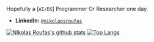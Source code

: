 Hopefully a [`AI/DS`] Programmer Or Researcher one day.
- **LinkedIn:** [`@nikolaosroufas`](https://www.linkedin.com/in/nikolaosroufas/)

[![NIkolas Roufas's github stats](https://github-readme-stats.vercel.app/api?username=NIkolasRoufas&show_icons=true&theme=radical)](https://github.com/anuraghazra/github-readme-stats)
[![Top Langs](https://github-readme-stats.vercel.app/api/top-langs/?username=NIkolasRoufas&layout=compact&theme=radical)](https://github.com/anuraghazra/github-readme-stats)
